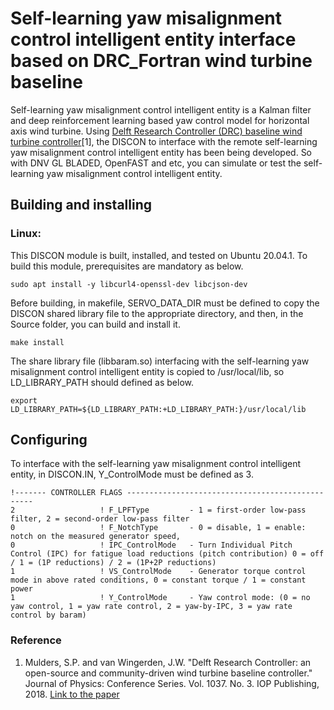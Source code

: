 # Self-learning yaw misalignment control intelligent entity interface based on DRC_Fortran wind turbine baseline
Self-learning yaw misalignment control intelligent entity is a Kalman filter and deep reinforcement learning based yaw control model for horizontal axis wind turbine. Using [Delft Research Controller (DRC) baseline wind turbine controller](https://github.com/TUDelft-DataDrivenControl/DRC_Fortran)[1], the DISCON to interface with the remote self-learning yaw misalignment control intelligent entity has been being developed. So with DNV GL BLADED, OpenFAST and etc, you can simulate or test the self-learning yaw misalignment control intelligent entity.

## Building and installing
### Linux:
This DISCON module is built, installed, and tested on Ubuntu 20.04.1. To build this module, prerequisites are mandatory as below.

```
sudo apt install -y libcurl4-openssl-dev libcjson-dev
```

Before building, in makefile, SERVO_DATA_DIR must be defined to copy the DISCON shared library file to the appropriate directory, and then, in the Source folder, you can build and install it.

```
make install
```

The share library file (libbaram.so) interfacing with the self-learning yaw misalignment control intelligent entity is copied to /usr/local/lib, so LD_LIBRARY_PATH should defined as below.

```
export LD_LIBRARY_PATH=${LD_LIBRARY_PATH:+LD_LIBRARY_PATH:}/usr/local/lib
```

## Configuring
To interface with the self-learning yaw misalignment control intelligent entity, in DISCON.IN, Y_ControlMode must be defined as 3.

```
!------- CONTROLLER FLAGS -------------------------------------------------
2					! F_LPFType			- 1 = first-order low-pass filter, 2 = second-order low-pass filter
0					! F_NotchType		- 0 = disable, 1 = enable: notch on the measured generator speed, 
0					! IPC_ControlMode	- Turn Individual Pitch Control (IPC) for fatigue load reductions (pitch contribution) 0 = off / 1 = (1P reductions) / 2 = (1P+2P reductions)
1					! VS_ControlMode	- Generator torque control mode in above rated conditions, 0 = constant torque / 1 = constant power
1					! Y_ControlMode		- Yaw control mode: (0 = no yaw control, 1 = yaw rate control, 2 = yaw-by-IPC, 3 = yaw rate control by baram)
```

### Reference
1. Mulders, S.P. and van Wingerden, J.W. "Delft Research Controller: an open-source and community-driven wind turbine baseline controller." Journal of Physics: Conference Series. Vol. 1037. No. 3. IOP Publishing, 2018. [Link to the paper](https://iopscience.iop.org/article/10.1088/1742-6596/1037/3/032009/meta)

